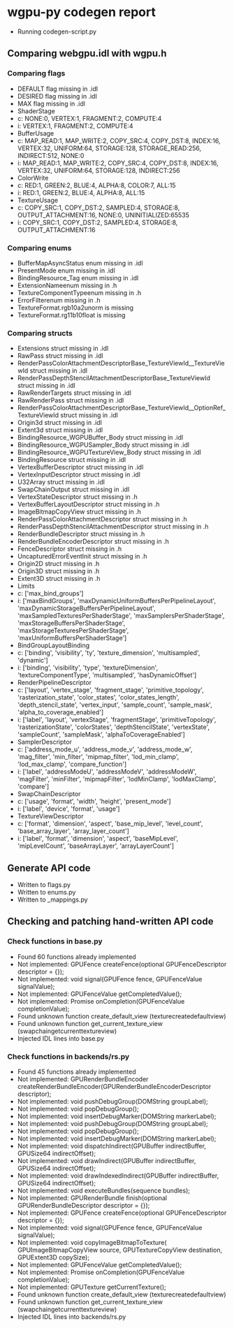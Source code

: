 # wgpu-py codegen report
*  Running codegen-script.py

## Comparing webgpu.idl with wgpu.h

### Comparing flags
*   DEFAULT flag missing in .idl
*   DESIRED flag missing in .idl
*   MAX flag missing in .idl
*   ShaderStage
*  c: NONE:0, VERTEX:1, FRAGMENT:2, COMPUTE:4
*  i: VERTEX:1, FRAGMENT:2, COMPUTE:4
*   BufferUsage
*  c: MAP_READ:1, MAP_WRITE:2, COPY_SRC:4, COPY_DST:8, INDEX:16, VERTEX:32, UNIFORM:64, STORAGE:128, STORAGE_READ:256, INDIRECT:512, NONE:0
*  i: MAP_READ:1, MAP_WRITE:2, COPY_SRC:4, COPY_DST:8, INDEX:16, VERTEX:32, UNIFORM:64, STORAGE:128, INDIRECT:256
*   ColorWrite
*  c: RED:1, GREEN:2, BLUE:4, ALPHA:8, COLOR:7, ALL:15
*  i: RED:1, GREEN:2, BLUE:4, ALPHA:8, ALL:15
*   TextureUsage
*  c: COPY_SRC:1, COPY_DST:2, SAMPLED:4, STORAGE:8, OUTPUT_ATTACHMENT:16, NONE:0, UNINITIALIZED:65535
*  i: COPY_SRC:1, COPY_DST:2, SAMPLED:4, STORAGE:8, OUTPUT_ATTACHMENT:16

### Comparing enums
*  BufferMapAsyncStatus enum missing in .idl
*  PresentMode enum missing in .idl
*  BindingResource_Tag enum missing in .idl
*  ExtensionNameenum missing in .h
*  TextureComponentTypeenum missing in .h
*  ErrorFilterenum missing in .h
*  TextureFormat.rgb10a2unorm is missing
*  TextureFormat.rg11b10float is missing

### Comparing structs
*  Extensions struct missing in .idl
*  RawPass struct missing in .idl
*  RenderPassColorAttachmentDescriptorBase_TextureViewId__TextureViewId struct missing in .idl
*  RenderPassDepthStencilAttachmentDescriptorBase_TextureViewId struct missing in .idl
*  RawRenderTargets struct missing in .idl
*  RawRenderPass struct missing in .idl
*  RenderPassColorAttachmentDescriptorBase_TextureViewId__OptionRef_TextureViewId struct missing in .idl
*  Origin3d struct missing in .idl
*  Extent3d struct missing in .idl
*  BindingResource_WGPUBuffer_Body struct missing in .idl
*  BindingResource_WGPUSampler_Body struct missing in .idl
*  BindingResource_WGPUTextureView_Body struct missing in .idl
*  BindingResource struct missing in .idl
*  VertexBufferDescriptor struct missing in .idl
*  VertexInputDescriptor struct missing in .idl
*  U32Array struct missing in .idl
*  SwapChainOutput struct missing in .idl
*  VertexStateDescriptor struct missing in .h
*  VertexBufferLayoutDescriptor struct missing in .h
*  ImageBitmapCopyView struct missing in .h
*  RenderPassColorAttachmentDescriptor struct missing in .h
*  RenderPassDepthStencilAttachmentDescriptor struct missing in .h
*  RenderBundleDescriptor struct missing in .h
*  RenderBundleEncoderDescriptor struct missing in .h
*  FenceDescriptor struct missing in .h
*  UncapturedErrorEventInit struct missing in .h
*  Origin2D struct missing in .h
*  Origin3D struct missing in .h
*  Extent3D struct missing in .h
*   Limits
*  c: ['max_bind_groups']
*  i: ['maxBindGroups', 'maxDynamicUniformBuffersPerPipelineLayout', 'maxDynamicStorageBuffersPerPipelineLayout', 'maxSampledTexturesPerShaderStage', 'maxSamplersPerShaderStage', 'maxStorageBuffersPerShaderStage', 'maxStorageTexturesPerShaderStage', 'maxUniformBuffersPerShaderStage']
*   BindGroupLayoutBinding
*  c: ['binding', 'visibility', 'ty', 'texture_dimension', 'multisampled', 'dynamic']
*  i: ['binding', 'visibility', 'type', 'textureDimension', 'textureComponentType', 'multisampled', 'hasDynamicOffset']
*   RenderPipelineDescriptor
*  c: ['layout', 'vertex_stage', 'fragment_stage', 'primitive_topology', 'rasterization_state', 'color_states', 'color_states_length', 'depth_stencil_state', 'vertex_input', 'sample_count', 'sample_mask', 'alpha_to_coverage_enabled']
*  i: ['label', 'layout', 'vertexStage', 'fragmentStage', 'primitiveTopology', 'rasterizationState', 'colorStates', 'depthStencilState', 'vertexState', 'sampleCount', 'sampleMask', 'alphaToCoverageEnabled']
*   SamplerDescriptor
*  c: ['address_mode_u', 'address_mode_v', 'address_mode_w', 'mag_filter', 'min_filter', 'mipmap_filter', 'lod_min_clamp', 'lod_max_clamp', 'compare_function']
*  i: ['label', 'addressModeU', 'addressModeV', 'addressModeW', 'magFilter', 'minFilter', 'mipmapFilter', 'lodMinClamp', 'lodMaxClamp', 'compare']
*   SwapChainDescriptor
*  c: ['usage', 'format', 'width', 'height', 'present_mode']
*  i: ['label', 'device', 'format', 'usage']
*   TextureViewDescriptor
*  c: ['format', 'dimension', 'aspect', 'base_mip_level', 'level_count', 'base_array_layer', 'array_layer_count']
*  i: ['label', 'format', 'dimension', 'aspect', 'baseMipLevel', 'mipLevelCount', 'baseArrayLayer', 'arrayLayerCount']

## Generate API code
*  Written to flags.py
*  Written to enums.py
*  Written to _mappings.py

## Checking and patching hand-written API code

### Check functions in base.py
*  Found 60 functions already implemented
*  Not implemented: GPUFence createFence(optional GPUFenceDescriptor descriptor = {});
*  Not implemented: void signal(GPUFence fence, GPUFenceValue signalValue);
*  Not implemented: GPUFenceValue getCompletedValue();
*  Not implemented: Promise<void> onCompletion(GPUFenceValue completionValue);
*  Found unknown function create_default_view (texturecreatedefaultview)
*  Found unknown function get_current_texture_view (swapchaingetcurrenttextureview)
*  Injected IDL lines into base.py

### Check functions in backends/rs.py
*  Found 45 functions already implemented
*  Not implemented: GPURenderBundleEncoder createRenderBundleEncoder(GPURenderBundleEncoderDescriptor descriptor);
*  Not implemented: void pushDebugGroup(DOMString groupLabel);
*  Not implemented: void popDebugGroup();
*  Not implemented: void insertDebugMarker(DOMString markerLabel);
*  Not implemented: void pushDebugGroup(DOMString groupLabel);
*  Not implemented: void popDebugGroup();
*  Not implemented: void insertDebugMarker(DOMString markerLabel);
*  Not implemented: void dispatchIndirect(GPUBuffer indirectBuffer, GPUSize64 indirectOffset);
*  Not implemented: void drawIndirect(GPUBuffer indirectBuffer, GPUSize64 indirectOffset);
*  Not implemented: void drawIndexedIndirect(GPUBuffer indirectBuffer, GPUSize64 indirectOffset);
*  Not implemented: void executeBundles(sequence<GPURenderBundle> bundles);
*  Not implemented: GPURenderBundle finish(optional GPURenderBundleDescriptor descriptor = {});
*  Not implemented: GPUFence createFence(optional GPUFenceDescriptor descriptor = {});
*  Not implemented: void signal(GPUFence fence, GPUFenceValue signalValue);
*  Not implemented: void copyImageBitmapToTexture( GPUImageBitmapCopyView source, GPUTextureCopyView destination, GPUExtent3D copySize);
*  Not implemented: GPUFenceValue getCompletedValue();
*  Not implemented: Promise<void> onCompletion(GPUFenceValue completionValue);
*  Not implemented: GPUTexture getCurrentTexture();
*  Found unknown function create_default_view (texturecreatedefaultview)
*  Found unknown function get_current_texture_view (swapchaingetcurrenttextureview)
*  Injected IDL lines into backends/rs.py
